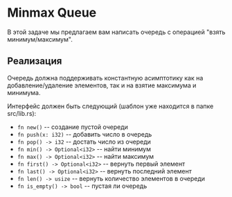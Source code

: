 # Minmax Queue

В этой задаче мы предлагаем вам написать очередь с операцией "взять минимум/максимум".

## Реализация

Очередь должна поддерживать константную асимптотику как на добавление/удаление элементов, так и на взятие максимума и минимума.

Интерфейс должен быть следующий (шаблон уже находится в папке src/lib.rs):

* `fn new()` -- создание пустой очереди
* `fn push(x: i32)` -- добавить число в очередь
* `fn pop() -> i32` -- достать число из очереди
* `fn min() -> Optional<i32>` -- найти минимум
* `fn max() -> Optional<i32>` -- найти максимум
* `fn first() -> Optional<i32>` -- вернуть первый элемент
* `fn last() -> Optional<i32>` -- вернуть последний элемент
* `fn len() -> usize` -- вернуть количество элементов в очереди
* `fn is_empty() -> bool` -- пустая ли очередь

